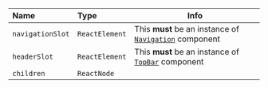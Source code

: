 | Name             | Type           | Info                                                                                      |
|:-----------------| :------------- | ----------------------------------------------------------------------------------------- |
| `navigationSlot` | `ReactElement` | This **must** be an instance of [`Navigation`](/docs/api/Components/Navigation) component |
| `headerSlot`     | `ReactElement` | This **must** be an instance of [`TopBar`](/docs/api/Components/TopBar) component         |
| `children`       | `ReactNode`    |                                                                                           |
